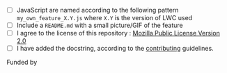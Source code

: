 <!--
funded by NAME
If funded by someone else than 3Liz, please add label "sponsored development"
-->

* [ ] JavaScript are named according to the following pattern `my_own_feature_X.Y.js` where `X.Y` is the version of LWC used
* [ ] Include a `README.md` with a small picture/GIF of the feature
* [ ] I agree to the license of this repository : [Mozilla Public License Version 2.0](https://www.mozilla.org/en-US/MPL/2.0/)
* [ ] I have added the docstring, according to the [contributing](https://github.com/3liz/lizmap-javascript-scripts/blob/master/CONTRIBUTING.md) guidelines.

Funded by